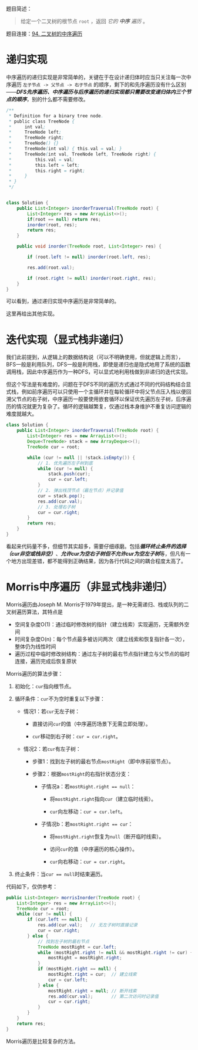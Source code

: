题目简述：

> 给定一个二叉树的根节点 `root` ，返回 *它的 **中序** 遍历* 。

题目连接：[94. 二叉树的中序遍历](https://leetcode.cn/problems/binary-tree-inorder-traversal/)

# 递归实现

中序遍历的递归实现是非常简单的，关键在于在设计递归体时应当只关注每一次中序遍历 `左子节点 -> 父节点 -> 右子节点` 的顺序，剩下的和先序遍历没有什么区别——***DFS先序遍历、中序遍历与后序遍历的递归实现都只需要改变递归体内三个节点的顺序***，别的什么都不需要修改。

```java
/**
 * Definition for a binary tree node.
 * public class TreeNode {
 *     int val;
 *     TreeNode left;
 *     TreeNode right;
 *     TreeNode() {}
 *     TreeNode(int val) { this.val = val; }
 *     TreeNode(int val, TreeNode left, TreeNode right) {
 *         this.val = val;
 *         this.left = left;
 *         this.right = right;
 *     }
 * }
 */


class Solution {
    public List<Integer> inorderTraversal(TreeNode root) {
        List<Integer> res = new ArrayList<>();
        if(root == null) return res;
        inorder(root, res);
        return res;
    }

    public void inorder(TreeNode root, List<Integer> res) {

        if (root.left != null) inorder(root.left, res);

        res.add(root.val);

        if (root.right != null) inorder(root.right, res);
    }
}
```

可以看到，通过递归实现中序遍历是非常简单的。

这里再给出其他实现。

# 迭代实现（显式栈非递归）

我们此前提到，从逻辑上的数据结构说（可以不明确使用，但就逻辑上而言），BFS一般是利用队列，DFS一般是利用栈，即使是递归也是隐式地用了系统的函数调用栈，因此中序遍历作为一种DFS，可以显式地利用栈做到非递归的迭代实现。

但这个写法是有难度的，问题在于DFS不同的遍历方式通过不同的代码结构结合显式栈，例如前序遍历可以只使用一个主循环并在每轮循环中将父节点压入栈以便回溯父节点的右子树，中序遍历一般要使用嵌套循环以保证优先遍历左子树，后序遍历的情况就更为复杂了。循环的逻辑越繁复，仅通过栈本身维护不重复访问逻辑的难度就越大。

```java
class Solution {
    public List<Integer> inorderTraversal(TreeNode root) {
        List<Integer> res = new ArrayList<>();
        Deque<TreeNode> stack = new ArrayDeque<>();
        TreeNode cur = root;

        while (cur != null || !stack.isEmpty()) {
            // 1. 优先遍历左子树到底
            while (cur != null) {
                stack.push(cur);
                cur = cur.left;
            }
            // 2. 弹出栈顶节点（最左节点）并记录值
            cur = stack.pop();
            res.add(cur.val);
            // 3. 处理右子树
            cur = cur.right;
        }
        return res;
    }
}
```

看起来代码量不多，但细节其实超多，需要仔细琢磨。包括***循环终止条件的选择（cur非空或栈非空）***、***允许cur为空右子树但不允许cur为空左子树***等，但凡有一个地方出现差错，都不能得到正确结果，因为各行代码之间的耦合程度太高了。

# Morris中序遍历（非显式栈非递归）

Morris遍历由Joseph M. Morris于1979年提出，是一种无需递归、栈或队列的二叉树遍历算法，其特点是

- 空间复杂度O(1)：通过临时修改树的指针（建立线索）实现遍历，无需额外空间
- 时间复杂度O(n)：每个节点最多被访问两次（建立线索和恢复指针各一次），整体仍为线性时间
- 遍历过程中临时修改树结构：通过左子树的最右节点指针建立与父节点的临时连接，遍历完成后恢复原状

Morris遍历的算法步骤：

1. 初始化：`cur`指向根节点。
2. 循环条件：`cur`不为空时重复以下步骤：

   - 情况1：若`cur`无左子树：

     - 直接访问`cur`的值（中序遍历场景下无需立即处理）。

     - `cur`移动到右子树：`cur = cur.right`。

   - 情况2：若`cur`有左子树：

     - 步骤1：找到左子树的最右节点`mostRight`（即中序前驱节点）。

     - 步骤2：根据`mostRight`的右指针状态分支：

       - 子情况a：若`mostRight.right == null`：

         - 将`mostRight.right`指向`cur`（建立临时线索）。

         - `cur`向左移动：`cur = cur.left`。

       - 子情况b：若`mostRight.right == cur`：

         - 将`mostRight.right`恢复为`null`（断开临时线索）。

         - 访问`cur`的值（中序遍历的核心操作）。

         - `cur`向右移动：`cur = cur.right`。
   
3. 终止条件：当`cur == null`时结束遍历。

代码如下，仅供参考：

```java
public List<Integer> morrisInorder(TreeNode root) {
    List<Integer> res = new ArrayList<>();
    TreeNode cur = root;
    while (cur != null) {
        if (cur.left == null) {
            res.add(cur.val);   // 无左子树时直接记录
            cur = cur.right;
        } else {
            // 找到左子树的最右节点
            TreeNode mostRight = cur.left;
            while (mostRight.right != null && mostRight.right != cur) {
                mostRight = mostRight.right;
            }
            if (mostRight.right == null) {
                mostRight.right = cur;  // 建立线索
                cur = cur.left;
            } else {
                mostRight.right = null; // 断开线索
                res.add(cur.val);       // 第二次访问时记录值
                cur = cur.right;
            }
        }
    }
    return res;
}
```

Morris遍历是比较复杂的方法。
